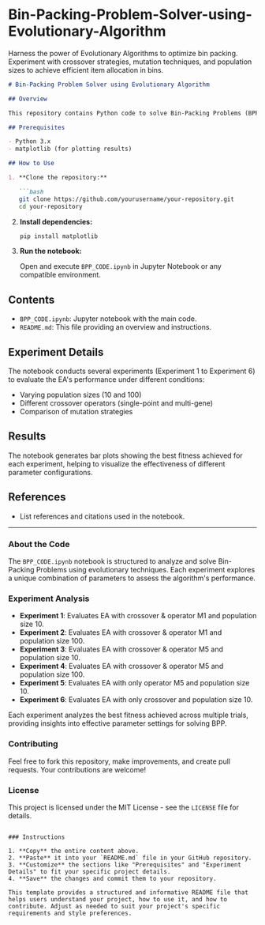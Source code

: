 # Bin-Packing-Problem-Solver-using-Evolutionary-Algorithm
Harness the power of Evolutionary Algorithms to optimize bin packing. Experiment with crossover strategies, mutation techniques, and population sizes to achieve efficient item allocation in bins.

```markdown
# Bin-Packing Problem Solver using Evolutionary Algorithm

## Overview

This repository contains Python code to solve Bin-Packing Problems (BPP) using an Evolutionary Algorithm (EA). The EA explores different combinations of crossover operators, mutation strategies, and population sizes to optimize the packing of items into bins.

## Prerequisites

- Python 3.x
- matplotlib (for plotting results)

## How to Use

1. **Clone the repository:**

   ```bash
   git clone https://github.com/yourusername/your-repository.git
   cd your-repository
   ```

2. **Install dependencies:**

   ```bash
   pip install matplotlib
   ```

3. **Run the notebook:**

   Open and execute `BPP_CODE.ipynb` in Jupyter Notebook or any compatible environment.

## Contents

- `BPP_CODE.ipynb`: Jupyter notebook with the main code.
- `README.md`: This file providing an overview and instructions.

## Experiment Details

The notebook conducts several experiments (Experiment 1 to Experiment 6) to evaluate the EA's performance under different conditions:

- Varying population sizes (10 and 100)
- Different crossover operators (single-point and multi-gene)
- Comparison of mutation strategies

## Results

The notebook generates bar plots showing the best fitness achieved for each experiment, helping to visualize the effectiveness of different parameter configurations.

## References

- List references and citations used in the notebook.

---

### About the Code

The `BPP_CODE.ipynb` notebook is structured to analyze and solve Bin-Packing Problems using evolutionary techniques. Each experiment explores a unique combination of parameters to assess the algorithm's performance.

### Experiment Analysis

- **Experiment 1**: Evaluates EA with crossover & operator M1 and population size 10.
- **Experiment 2**: Evaluates EA with crossover & operator M1 and population size 100.
- **Experiment 3**: Evaluates EA with crossover & operator M5 and population size 10.
- **Experiment 4**: Evaluates EA with crossover & operator M5 and population size 100.
- **Experiment 5**: Evaluates EA with only operator M5 and population size 10.
- **Experiment 6**: Evaluates EA with only crossover and population size 10.

Each experiment analyzes the best fitness achieved across multiple trials, providing insights into effective parameter settings for solving BPP.

### Contributing

Feel free to fork this repository, make improvements, and create pull requests. Your contributions are welcome!

### License

This project is licensed under the MIT License - see the `LICENSE` file for details.
```

### Instructions

1. **Copy** the entire content above.
2. **Paste** it into your `README.md` file in your GitHub repository.
3. **Customize** the sections like "Prerequisites" and "Experiment Details" to fit your specific project details.
4. **Save** the changes and commit them to your repository.

This template provides a structured and informative README file that helps users understand your project, how to use it, and how to contribute. Adjust as needed to suit your project's specific requirements and style preferences.

